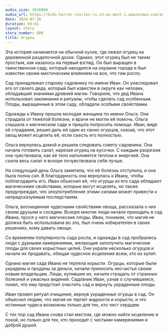 ```yaml
---
audio_size: 3636960
audio_url: https://kids-horror-stories-ru.s3.eu-west-1.amazonaws.com/audio/080-cucumber.mp3
date: 2024-07-26
duration: 03:01
layout: story
story_number: 080
title: Огурец
---
```


Эта история начинается на обычной кухне, где лежал огурец на деревянной разделочной доске. Однако, этот огурец был не таким простым, как казалось на первый взгляд. Он был выращен в таинственном саду, который находился на окраине города и был известен своим мистическим влиянием на все, что там росло.

Сад принадлежал старому садовнику по имени Иван. Он унаследовал его от своего деда, который был известен в округе как человек, обладавший знаниями древней магии. Говорили, что дед Ивана использовал заклинания и ритуалы, чтобы сделать сад особенным. Плоды, выращенные в этом саду, обладали особыми свойствами.

Однажды к Ивану пришла молодая женщина по имени Ольга. Она страдала от тяжелой болезни, и врачи не могли ей помочь. Ольга слышала о магическом саде и пришла попросить помощи. Иван, видя её страдания, решил дать ей один из своих огурцов, сказав, что этот овощ может исцелить её, если съесть его полностью.

Ольга вернулась домой и решила следовать совету садовника. Она начала готовить салат, нарезая огурец на кусочки. С каждым разрезом она чувствовала, как её тело наполняется теплом и энергией. Она съела весь салат и вскоре почувствовала себя лучше.

На следующий день Ольга заметила, что её болезнь отступила, и она была полна сил. В благодарность она вернулась к Ивану, чтобы поблагодарить его. Иван объяснил ей, что огурцы из его сада обладают магическими свойствами, которые могут исцелять, но также предупреждал, что злоупотребление этими силами может привести к непредсказуемым последствиям.

Ольга, восхищенная чудесными свойствами овоща, рассказала о них своим друзьям и соседям. Вскоре многие люди начали приходить в сад Ивана, прося у него магические плоды. Иван, понимая, что магия не должна быть использована во зло, был очень избирателен в своих решениях, кому давать овощи.

Со временем популярность сада росла, и однажды в сад пробрались люди с дурными намерениями, желающие заполучить магические плоды для своих корыстных целей. Они украли несколько огурцов и начали их продавать, обещая чудесное исцеление всем, кто их купит.

Однако магия сада Ивана не терпела корысти. Огурцы, которые были украдены и проданы за деньги, начали приносить несчастья своим новым владельцам. Люди, купившие их, начали страдать от странных болезней и ужасных видений. Садовник Иван, узнав о случившемся, понял, что ему предстоит очистить сад и вернуть украденные плоды.

Иван провел ритуал очищения, вернув украденные огурцы в сад. Он объяснил людям, что магия не терпит жадности и корысти, и что истинные чудеса возможны только для тех, кто чист сердцем.

С тех пор сад Ивана снова стал местом, где можно найти исцеление и покой, но только для тех, кто приходит с чистыми намерениями и доброй душой.